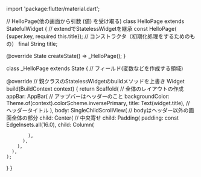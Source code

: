 import 'package:flutter/material.dart';

// HelloPage(他の画面から引数 (値) を受け取る)
class HelloPage extends StatefulWidget {
// extendでStatelessWidgetを継承
const HelloPage(
{super.key, required this.title}); // コンストラクタ（初期化処理をするためのもの）
final String title;

@override
State<HelloPage> createState() =>
_HelloPage();
}

class _HelloPage extends State<HelloPage> {
// フィールド(変数などを作成する領域)

@override // 親クラスのStatelessWidgetのbuildメソッドを上書き
Widget build(BuildContext context) {
return Scaffold(
// 全体のレイアウトの作成
appBar: AppBar(
// アップバーはヘッダーのこと
backgroundColor: Theme.of(context).colorScheme.inversePrimary,
title: Text(widget.title), // ヘッダータイトル
),
body: SingleChildScrollView(
// bodyはヘッダー以外の画面全体の部分
child: Center(
// 中央寄せ
child: Padding(
padding: const EdgeInsets.all(16.0),
child: Column(

            ),
          ),
        ),
      ),
    );

}
}
